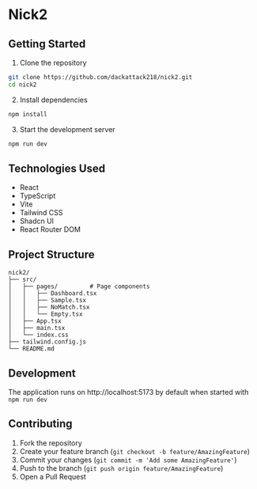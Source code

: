 # Nick2

## Getting Started

1. Clone the repository
```bash
git clone https://github.com/dackattack218/nick2.git
cd nick2
```

2. Install dependencies
```bash
npm install
```

3. Start the development server
```bash
npm run dev
```

## Technologies Used

- React
- TypeScript
- Vite
- Tailwind CSS
- Shadcn UI
- React Router DOM

## Project Structure

```
nick2/
├── src/
│   ├── pages/         # Page components
│   │   ├── Dashboard.tsx
│   │   ├── Sample.tsx
│   │   ├── NoMatch.tsx
│   │   └── Empty.tsx
│   ├── App.tsx
│   ├── main.tsx
│   └── index.css
├── tailwind.config.js
└── README.md
```

## Development

The application runs on http://localhost:5173 by default when started with `npm run dev`

## Contributing

1. Fork the repository
2. Create your feature branch (`git checkout -b feature/AmazingFeature`)
3. Commit your changes (`git commit -m 'Add some AmazingFeature'`)
4. Push to the branch (`git push origin feature/AmazingFeature`)
5. Open a Pull Request
